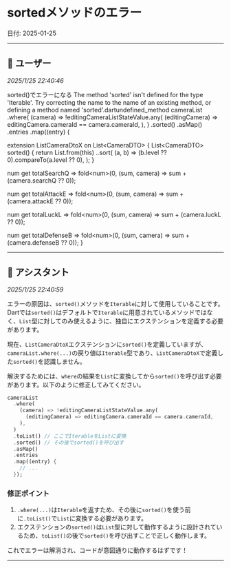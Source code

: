 # sortedメソッドのエラー

日付: 2025-01-25

---

## 👤 ユーザー
*2025/1/25 22:40:46*

sorted()でエラーになる
The method 'sorted' isn't defined for the type 'Iterable'.
Try correcting the name to the name of an existing method, or defining a method named 'sorted'.dartundefined_method
cameraList
                  .where(
                    (camera) =&gt; !editingCameraListStateValue.any(
                      (editingCamera) =&gt;
                          editingCamera.cameraId == camera.cameraId,
                    ),
                  )
                  .sorted()
                  .asMap()
                  .entries
                  .map((entry) {

extension ListCameraDtoX on List&lt;CameraDTO&gt; {
  List&lt;CameraDTO&gt; sorted() {
    return List.from(this)
      ..sort(
        (a, b) =&gt; (b.level ?? 0).compareTo(a.level ?? 0),
      );
  }

  num get totalSearchQ =&gt;
      fold&lt;num&gt;(0, (sum, camera) =&gt; sum + (camera.searchQ ?? 0));

  num get totalAttackE =&gt;
      fold&lt;num&gt;(0, (sum, camera) =&gt; sum + (camera.attackE ?? 0));

  num get totalLuckL =&gt;
      fold&lt;num&gt;(0, (sum, camera) =&gt; sum + (camera.luckL ?? 0));

  num get totalDefenseB =&gt;
      fold&lt;num&gt;(0, (sum, camera) =&gt; sum + (camera.defenseB ?? 0));
}

---

## 🤖 アシスタント
*2025/1/25 22:40:59*

エラーの原因は、`sorted()`メソッドを`Iterable`に対して使用していることです。Dartでは`sorted()`はデフォルトで`Iterable`に用意されているメソッドではなく、`List`型に対してのみ使えるように、独自にエクステンションを定義する必要があります。

現在、`ListCameraDtoX`エクステンションに`sorted()`を定義していますが、`cameraList.where(...)`の戻り値は`Iterable`型であり、`ListCameraDtoX`で定義した`sorted()`を認識しません。

解決するためには、`where`の結果を`List`に変換してから`sorted()`を呼び出す必要があります。以下のように修正してみてください。

```dart
cameraList
  .where(
    (camera) => !editingCameraListStateValue.any(
      (editingCamera) => editingCamera.cameraId == camera.cameraId,
    ),
  )
  .toList() // ここでIterableをListに変換
  .sorted() // その後でsorted()を呼び出す
  .asMap()
  .entries
  .map((entry) {
    // ...
  });
```

### 修正ポイント
1. `.where(...)`は`Iterable`を返すため、その後に`sorted()`を使う前に`.toList()`で`List`に変換する必要があります。
2. エクステンションの`sorted()`は`List`型に対して動作するように設計されているため、`toList()`の後で`sorted()`を呼び出すことで正しく動作します。

これでエラーは解消され、コードが意図通りに動作するはずです！

---
